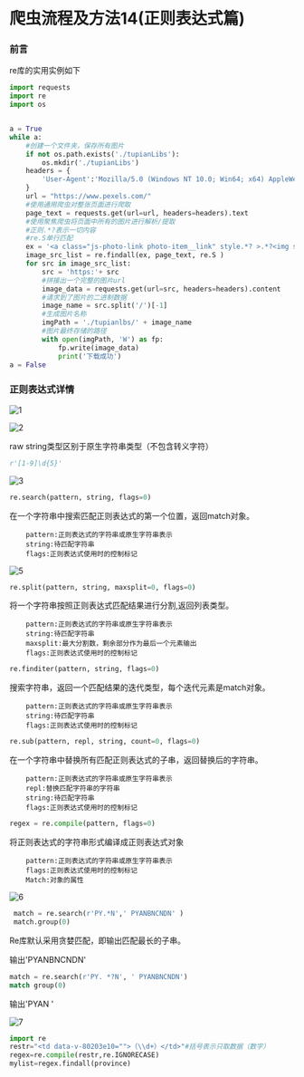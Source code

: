 # 爬虫流程及方法14(正则表达式篇)

### 前言

re库的实用实例如下

```python
import requests
import re
import os


a = True
while a:
    #创建一个文件夹，保存所有图片
    if not os.path.exists('./tupianLibs'):
        os.mkdir('./tupianLibs')
    headers = {
        'User-Agent':'Mozilla/5.0 (Windows NT 10.0; Win64; x64) AppleWebKit/537.36 (KHTML, like Gecko) Chrome/80.0.3987.122 Safari/537.36'
    }
    url = "https://www.pexels.com/"
    #使用通用爬虫对整张页面进行爬取
    page_text = requests.get(url=url, headers=headers).text
    #使用聚焦爬虫将页面中所有的图片进行解析/提取
    #正则.*?表示一切内容
    #re.S单行匹配
    ex = '<a class="js-photo-link photo-item__link" style.*? >.*?<img srcset="(.*?)" class.*?></div>'
    image_src_list = re.findall(ex, page_text, re.S )
    for src in image_src_list:
        src = 'https:'+ src
        #拼接出一个完整的图片url
        image_data = requests.get(url=src, headers=headers).content
        #请求到了图片的二进制数据
        image_name = src.split('/')[-1]
        #生成图片名称
        imgPath = './tupianlbs/' + image_name
        #图片最终存储的路径
        with open(imgPath, 'W') as fp:
            fp.write(image_data)
            print('下载成功')
a = False
```

### 正则表达式详情

![1](https://pic./2020/05/03/0baa55fd80836.png)

![2](https://pic./2020/05/03/9b38f52cd276f.png)

raw string类型区别于原生字符串类型（不包含转义字符）

```python
r'[1-9]\d{5}'
```

![3](https://pic./2020/05/03/2b21d0b2e8d13.png)

```python 
re.search(pattern, string, flags=0)
```
在一个字符串中搜索匹配正则表达式的第一个位置，返回match对象。
```
    pattern:正则表达式的字符串或原生字符串表示
    string:待匹配字符串
    flags:正则表达式使用时的控制标记
```

![5](https://pic./2020/05/03/f1ab052345ee9.png)


```python
re.split(pattern, string, maxsplit=0, flags=0)   
```
将一个字符串按照正则表达式匹配结果进行分割,返回列表类型。   
```
    pattern:正则表达式的字符串或原生字符串表示   
    string:待匹配字符串   
    maxsplit:最大分割数，剩余部分作为最后一个元素输出  
    flags:正则表达式使用时的控制标记  
```

```python
re.finditer(pattern, string, flags=0)   
```

搜索字符串，返回一个匹配结果的迭代类型，每个迭代元素是match对象。  
```
    pattern:正则表达式的字符串或原生字符串表示  
    string:待匹配字符串  
    flags:正则表达式使用时的控制标记  
```

```python
re.sub(pattern, repl, string, count=0, flags=0)   
```
在一个字符串中替换所有匹配正则表达式的子串，返回替换后的字符串。  
```
    pattern:正则表达式的字符串或原生字符串表示  
    repl:替换匹配字符串的字符串  
    string:待匹配字符串  
    flags:正则表达式使用时的控制标记  
```

```python
regex = re.compile(pattern, flags=0)  
```
将正则表达式的字符串形式编译成正则表达式对象  
```
    pattern:正则表达式的字符串或原生字符串表示  
    flags:正则表达式使用时的控制标记  
    Match:对象的属性  
```

![6](https://pic./2020/05/03/d4ce22e3595ae.png)

```python
 match = re.search(r'PY.*N',' PYANBNCNDN' )  
 match.group(0)  
```

Re库默认采用贪婪匹配，即输出匹配最长的子串。   

输出'PYANBNCNDN'   

```python
match = re.search(r'PY. *?N', ' PYANBNCNDN')  
match group(0)  
```

输出'PYAN '  

![7](https://pic./2020/05/03/c49378c91f34c.png)

```python
import re
restr="<td data-v-80203e10="">（\\d+）</td>"#括号表示只取数据（数字）
regex=re.compile(restr,re.IGNORECASE)
mylist=regex.findall(province)
```

